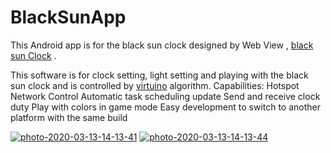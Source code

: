 # BlackSunApp
This Android app is for the black sun clock designed by Web View , <a href="https://github.com/AmirCpu2/BlackSunClock">black sun Clock</a> .

This software is for clock setting, light setting and playing with the black sun clock and is controlled by <a href="https://virtuino.com/">virtuino</a> algorithm.
Capabilities:
Hotspot Network Control
Automatic task scheduling update
Send and receive clock duty
Play with colors in game mode
Easy development to switch to another platform with the same build

<a href="https://ibb.co/ZSB20n8"><img src="https://i.ibb.co/jzyJScM/photo-2020-03-13-14-13-41.jpg" alt="photo-2020-03-13-14-13-41" border="0"></a>
<a href="https://ibb.co/6s1mjs2"><img src="https://i.ibb.co/vzQH0zb/photo-2020-03-13-14-13-44.jpg" alt="photo-2020-03-13-14-13-44" border="0"></a>
